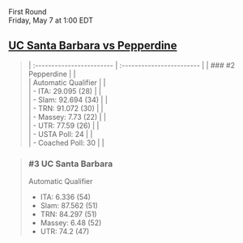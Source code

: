 First Round  
Friday, May 7 at 1:00 EDT
## [UC Santa Barbara vs Pepperdine](https://www.ncaa.com/game/5833380) 

> | :------------------------ | :------------------------ |
> | ### #2 Pepperdine         | |  
> | Automatic Qualifier       | |  
> | - ITA: 29.095 (28)        | |  
> | - Slam: 92.694 (34)       | |  
> | - TRN: 91.072 (30)        | |  
> | - Massey: 7.73 (22)       | |  
> | - UTR: 77.59 (26)         | |  
> | - USTA Poll: 24           | |  
> | - Coached Poll: 30        | |  

> ### #3 UC Santa Barbara  
> Automatic Qualifier  
> - ITA: 6.336 (54)  
> - Slam: 87.562 (51)  
> - TRN: 84.297 (51)  
> - Massey: 6.48 (52)  
> - UTR: 74.2 (47)  